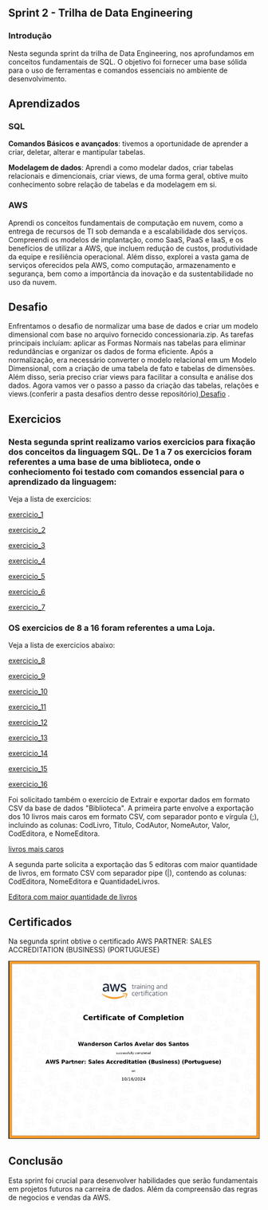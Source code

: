 ## Sprint 2 - Trilha de Data Engineering

### Introdução

Nesta segunda sprint da trilha de Data Engineering, nos aprofundamos em conceitos fundamentais de SQL. O objetivo foi fornecer uma base sólida para o uso de ferramentas e comandos essenciais no ambiente de desenvolvimento.

## Aprendizados

### SQL
**Comandos Básicos e avançados**: tivemos a oportunidade de aprender a criar, deletar, alterar e mantipular tabelas.

**Modelagem de dados**: Aprendi a como modelar dados, criar tabelas relacionais e dimencionais, criar views, de uma forma geral, obtive muito conhecimento sobre relação de tabelas e da modelagem em si. 


### AWS

 Aprendi os conceitos fundamentais de computação em nuvem, como a entrega de recursos de TI sob demanda e a escalabilidade dos serviços. Compreendi os modelos de implantação, como SaaS, PaaS e IaaS, e os benefícios de utilizar a AWS, que incluem redução de custos, produtividade da equipe e resiliência operacional. Além disso, explorei a vasta gama de serviços oferecidos pela AWS, como computação, armazenamento e segurança, bem como a importância da inovação e da sustentabilidade no uso da nuvem.



## Desafio 
Enfrentamos o desafio de normalizar uma base de dados e criar um modelo dimensional com base no arquivo fornecido concessionaria.zip. As tarefas principais incluíam: aplicar as Formas Normais nas tabelas para eliminar redundâncias e organizar os dados de forma eficiente. Após a normalização, era necessário converter o modelo relacional em um Modelo Dimensional, com a criação de uma tabela de fato e tabelas de dimensões. Além disso, seria preciso criar views para facilitar a consulta e análise dos dados. Agora vamos ver o passo a passo da criação das tabelas, relações e views.(conferir a pasta desafios dentro desse repositório)[ Desafio](../sprint_2/desafio/)
.


## Exercicios 

### Nesta segunda sprint realizamo varios exercicios para fixação dos conceitos da linguagem SQL. De 1 a 7 os exercicios foram referentes a uma base de uma biblioteca, onde o conheciomento foi testado com comandos essencial para o aprendizado da linguagem:

Veja a lista de exercicios:


[ exercicio_1](../sprint_2/exercicios/ex_1.sql)

[ exercicio_2](../sprint_2/exercicios/ex_2.sql)

[ exercicio_3](../sprint_2/exercicios/ex_3.sql)

[ exercicio_4](../sprint_2/exercicios/ex_4.sql)

[ exercicio_5](../sprint_2/exercicios/ex_5.sql)

[ exercicio_6](../sprint_2/exercicios/ex_6.sql)

[ exercicio_7](../sprint_2/exercicios/ex_7.sql)




### OS exercicios de 8 a 16 foram referentes a uma Loja.

Veja a lista de exercicios abaixo:

[ exercicio_8](../sprint_2/exercicios/ex_8.sql)

[ exercicio_9](../sprint_2/exercicios/ex_9.sql)

[ exercicio_10](../sprint_2/exercicios/ex_10.sql)

[ exercicio_11](../sprint_2/exercicios/ex_11.sql)

[ exercicio_12](../sprint_2/exercicios/ex_12.sql)

[ exercicio_13](../sprint_2/exercicios/ex_13.sql)

[ exercicio_14](../sprint_2/exercicios/ex_14.sql)

[ exercicio_15](../sprint_2/exercicios/ex_15.sql)

[ exercicio_16](../sprint_2/exercicios/ex_16.sql)

 Foi solicitado também o exercício de Extrair e exportar dados em formato CSV da base de dados "Biblioteca". A primeira parte envolve a exportação dos 10 livros mais caros em formato CSV, com separador ponto e vírgula (;), incluindo as colunas: CodLivro, Titulo, CodAutor, NomeAutor, Valor, CodEditora, e NomeEditora.

[ livros mais caros](../sprint_2/exercicios/Livros_mais_caros.csv)

  A segunda parte solicita a exportação das 5 editoras com maior quantidade de livros, em formato CSV com separador pipe (|), contendo as colunas: CodEditora, NomeEditora e QuantidadeLivros.

  [Editora com maior quantidade de livros](../sprint_2/exercicios/Editoras_maior_quantidade_livro.csv)
 
## Certificados 
Na segunda sprint obtive o certificado AWS PARTNER: SALES ACCREDITATION (BUSINESS) (PORTUGUESE)

![certificado aws]( ../sprint_2/certificados/AWS_certificado.png)

## Conclusão

Esta sprint foi crucial para desenvolver habilidades que serão fundamentais em projetos futuros na carreira de dados. Além da compreensão das regras de negocios e vendas da AWS.